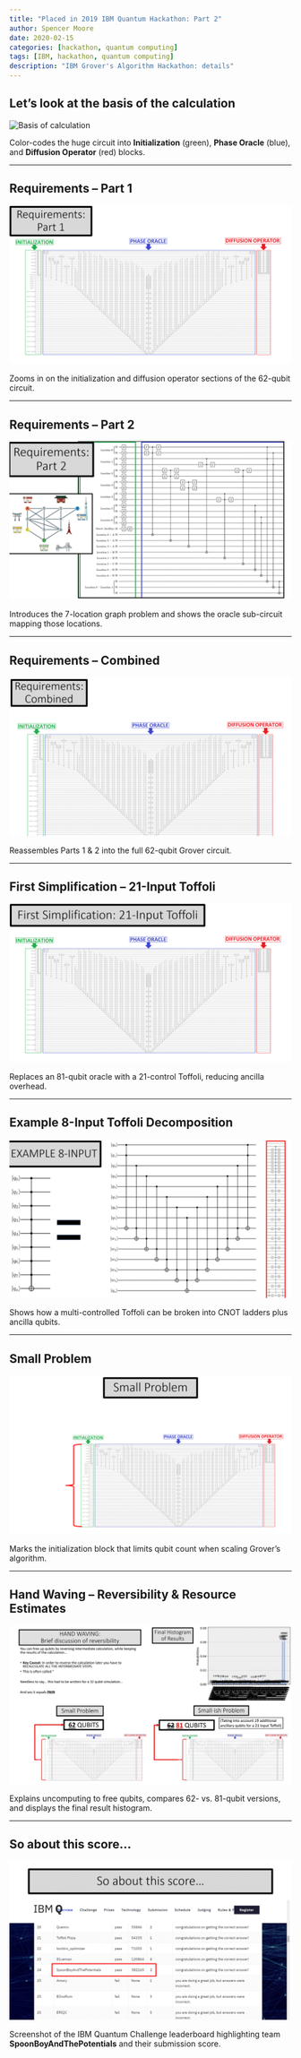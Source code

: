 ```yaml
---
title: "Placed in 2019 IBM Quantum Hackathon: Part 2"
author: Spencer Moore
date: 2020-02-15
categories: [hackathon, quantum computing]
tags: [IBM, hackathon, quantum computing]
description: "IBM Grover's Algorithm Hackathon: details"
---
```



## Let’s look at the basis of the calculation
![Basis of calculation](/assets/img/posts/2019-q-hackathon-87.gif)

Color-codes the huge circuit into **Initialization** (green), **Phase Oracle** (blue), and **Diffusion Operator** (red) blocks.

---

## Requirements – Part 1
![Requirements Part 1](/assets/img/posts/2019-q-hackathon-88.gif)

Zooms in on the initialization and diffusion operator sections of the 62-qubit circuit.

---

## Requirements – Part 2
![Requirements Part 2](/assets/img/posts/2019-q-hackathon-89.gif)

Introduces the 7-location graph problem and shows the oracle sub-circuit mapping those locations.

---

## Requirements – Combined
![Requirements Combined](/assets/img/posts/2019-q-hackathon-90.gif)

Reassembles Parts 1 & 2 into the full 62-qubit Grover circuit.

---

## First Simplification – 21-Input Toffoli
![21-input Toffoli](/assets/img/posts/2019-q-hackathon-91.gif)

Replaces an 81-qubit oracle with a 21-control Toffoli, reducing ancilla overhead.

---

## Example 8-Input Toffoli Decomposition
![8-input Toffoli](/assets/img/posts/2019-q-hackathon-92.gif)

Shows how a multi-controlled Toffoli can be broken into CNOT ladders plus ancilla qubits.

---

## Small Problem
![Small problem](/assets/img/posts/2019-q-hackathon-93.gif)

Marks the initialization block that limits qubit count when scaling Grover’s algorithm.

---

## Hand Waving – Reversibility & Resource Estimates
![Reversibility collage](/assets/img/posts/2019-q-hackathon-94_plus_quantum_collage.jpg)

Explains uncomputing to free qubits, compares 62- vs. 81-qubit versions, and displays the final result histogram.

---

## So about this score…
![Leaderboard slide](/assets/img/posts/2019-q-hackathon-98.gif)

Screenshot of the IBM Quantum Challenge leaderboard highlighting team **SpoonBoyAndThePotentials** and their submission score.

